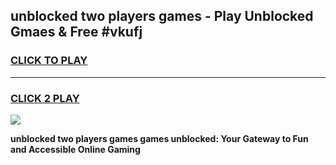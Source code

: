 
## unblocked two players games - Play Unblocked Gmaes & Free #vkufj
<h3>
<a href="https://premium.freeplayer.one?title=unblocked_two_players_games&ref=01M">CLICK TO PLAY</a></h3>
<hr>

<h3>
<a href="https://premium.freeplayer.one?title=unblocked_two_players_games&ref=01M">CLICK 2 PLAY</a>
  
</h3>

<a href="https://premium.freeplayer.one?title=unblocked_two_players_games&ref=01M"><img src="https://clearcache.store/games.png"></a>


**unblocked two players games games unblocked: Your Gateway to Fun and Accessible Online Gaming**

